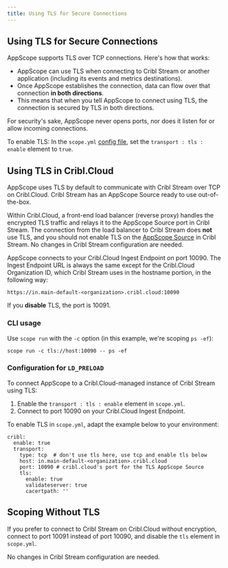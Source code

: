 ```yaml
---
title: Using TLS for Secure Connections
---
```


## Using TLS for Secure Connections

AppScope supports TLS over TCP connections. Here's how that works:

- AppScope can use TLS when connecting to Cribl Stream or another application (including its events and metrics destinations). 
- Once AppScope establishes the connection, data can flow over that connection **in both directions**. 
- This means that when you tell AppScope to connect using TLS, the connection is secured by TLS in both directions.

For security's sake, AppScope never opens ports, nor does it listen for or allow incoming connections.

To enable TLS: In the `scope.yml` [config file](/docs/config-file), set the `transport : tls : enable` element to `true`.

## Using TLS in Cribl.Cloud

AppScope uses TLS by default to communicate with Cribl Stream over TCP on Cribl.Cloud. Cribl Stream has an AppScope Source ready to use out-of-the-box.

Within Cribl.Cloud, a front-end load balancer (reverse proxy) handles the encrypted TLS traffic and relays it to the AppScope Source port in Cribl Stream. The connection from the load balancer to Cribl Stream does **not** use TLS, and you should not enable TLS on the [AppScope Source](https://docs.cribl.io/docs/sources-appscope) in Cribl Stream. No changes in Cribl Stream configuration are needed.

AppScope connects to your Cribl.Cloud Ingest Endpoint on port 10090. The Ingest Endpoint URL is always the same except for the Cribl.Cloud Organization ID, which Cribl Stream uses in the hostname portion, in the following way:

```
https://in.main-default-<organization>.cribl.cloud:10090
```

If you **disable** TLS, the port is 10091.

### CLI usage

Use `scope run` with the `-c` option (in this example, we're scoping `ps -ef`):

```
scope run -c tls://host:10090 -- ps -ef
```

### Configuration for `LD_PRELOAD`

To connect AppScope to a Cribl.Cloud-managed instance of Cribl Stream using TLS: 

1. Enable the `transport : tls : enable` element in `scope.yml`.
1. Connect to port 10090 on your Cribl.Cloud Ingest Endpoint.

To enable TLS in `scope.yml`, adapt the example below to your environment:

```
cribl:
  enable: true
  transport:
    type: tcp  # don't use tls here, use tcp and enable tls below
    host: in.main-default-<organization>.cribl.cloud
    port: 10090 # cribl.cloud's port for the TLS AppScope Source
    tls:
      enable: true
      validateserver: true
      cacertpath: ''
```

## Scoping Without TLS

If you prefer to connect to Cribl Stream on Cribl.Cloud without encryption, connect to port 10091 instead of port 10090, and disable the `tls` element in `scope.yml`.

No changes in Cribl Stream configuration are needed.
